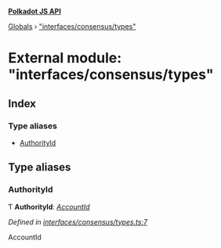**[Polkadot JS API](../README.md)**

[Globals](../globals.md) › [&quot;interfaces/consensus/types&quot;](_interfaces_consensus_types_.md)

# External module: "interfaces/consensus/types"

## Index

### Type aliases

* [AuthorityId](_interfaces_consensus_types_.md#authorityid)

## Type aliases

###  AuthorityId

Ƭ **AuthorityId**: *[AccountId](../classes/_primitive_generic_accountid_.accountid.md)*

*Defined in [interfaces/consensus/types.ts:7](https://github.com/polkadot-js/api/blob/1584100/packages/types/src/interfaces/consensus/types.ts#L7)*

AccountId